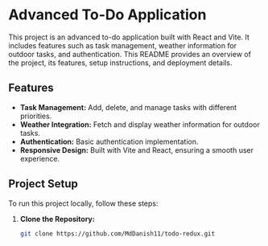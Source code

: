 # Advanced To-Do Application

This project is an advanced to-do application built with React and Vite. It includes features such as task management, weather information for outdoor tasks, and authentication. This README provides an overview of the project, its features, setup instructions, and deployment details.

## Features

- **Task Management:** Add, delete, and manage tasks with different priorities.
- **Weather Integration:** Fetch and display weather information for outdoor tasks.
- **Authentication:** Basic authentication implementation.
- **Responsive Design:** Built with Vite and React, ensuring a smooth user experience.

## Project Setup

To run this project locally, follow these steps:

1. **Clone the Repository:**
   ```bash
   git clone https://github.com/MdDanish11/todo-redux.git
